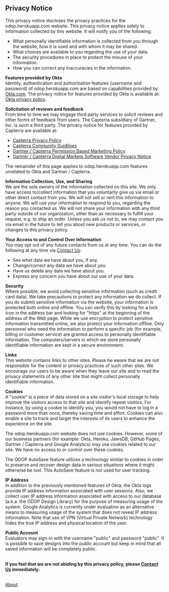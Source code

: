## Privacy Notice

This privacy notice discloses the privacy practices for the odop.herokuapp.com website. 
This privacy notice applies solely to information collected by this website. 
It will notify you of the following:   
* What personally identifiable information is collected from you through the website, how it is used and with whom it may be shared.
* What choices are available to you regarding the use of your data.
* The security procedures in place to protect the misuse of your information.
* How you can correct any inaccuracies in the information.   
   
**Features provided by Okta**   
Identity, authentication and authorization features (username and password) of odop.herokuapp.com are 
based on capabilities provided by [Okta.com](https://www.okta.com/).
The privacy notice for features provided by Okta is available at: [Okta privacy policy](https://www.okta.com/privacy-policy/).  

**Solicitation of reviews and feedback**   
From time to time we may engage third party services to solicit reviews and other forms of feedback from users.
The Capterra subsidiary of Gartner, Inc. is such a third party.
The privacy notice for features provided by Capterra are available at:  
 - [Capterra Privacy Policy](https://www.capterra.com/legal/privacy-policy)  
 - [Capterra Community Guidlines](https://www.capterra.com/reviews/guidelines)   
 - [Gartner / Capterra Permission Based Marketing Policy](https://digital-markets.gartner.com/Permission-Based-Marketing-Policy) 
 - [Gartner / Capterra Digital Markets Software Vendor Privacy Notice](https://www.gartner.com/en/digital-markets/privacy-policy). 

The remainder of this page applies to odop.herokuapp.com features unrelated to Okta and Gartner / Capterra.
   
**Information Collection, Use, and Sharing**   
We are the sole owners of the information collected on this site. 
We only have access to/collect information that you voluntarily give us via email or other direct contact from you. 
We will not sell or rent this information to anyone.
We will use your information to respond to you, regarding the reason you contacted us. 
We will not share your information with any third party outside of our organization, other than as necessary to fulfill your request, e.g. to ship an order.
Unless you ask us not to, we may contact you via email in the future to tell you about new products or services, or changes to this privacy policy.

**Your Access to and Control Over Information**   
You may opt out of any future contacts from us at any time. 
You can do the following at any time via [Contact Us](../ContactUs.html):
* See what data we have about you, if any.
* Change/correct any data we have about you.
* Have us delete any data we have about you.
* Express any concern you have about our use of your data.   

**Security**   
Where possible, we avoid collecting sensitive information (such as credit card data). 
We take precautions to protect any information we do collect. 
If you do submit sensitive information via the website, your information is protected both online and offline.
You can verify this by looking for a lock icon in the address bar and looking for "https" at the beginning of the address of the Web page.
While we use encryption to protect sensitive information transmitted online, we also protect your information offline. 
Only personnel who need the information to perform a specific job (for example, billing or customer service) are granted access to personally identifiable information. 
The computers/servers in which we store personally identifiable information are kept in a secure environment.

**Links**   
This website contains links to other sites. 
Please be aware that we are not responsible for the content or privacy practices of such other sites. 
We encourage our users to be aware when they leave our site and to read the privacy statements of any other site that might collect personally identifiable information.   

**Cookies**   
A "cookie" is a piece of data stored on a site visitor's local storage to help improve the visitors access to that site and identify repeat visitors. 
For instance, by using a cookie to identify you, you would not have to log in a password more than once, thereby saving time and effort. 
Cookies can also enable a site to track and target the interests of its users to enhance the experience on the site. 

The odop.herokuapp.com website does not use cookies. 
However, some of our business partners 
(for example: Okta, Heroku, JawsDB, GitHub Pages, Gartner / Capterra and Google Analytics) 
may use cookies related to our site.
We have no access to or control over these cookies.   

The ODOP AutoSave feature utilizes a technology similar to cookies in order to preserve and recover design data 
in various situations where it might otherwise be lost.
This AutoSave feature is not used for user tracking.

**IP Address**   
In addition to the previously mentioned features of Okta,
the Okta logs provide IP address information associated with user sessions.
Also, we collect user IP address information associated with access to our database (a.k.a. the ODOP Design Library) 
for the purpose of measuring usage of the system.
Google Analytics is currently under evaluation as an alternative means to measuring usage of the system
that does not reveal IP address information.
Note that use of VPN (Virtual Private Network) technology hides the true IP address and physical location of the user.

**Public Account**   
Evaluators may sign-in with the username "public" and password "public".
It is possible to save designs into the public account but keep in mind that all saved information will be completely public.   

   
&nbsp;   
**If you feel that we are not abiding by this privacy policy, please [Contact Us](../ContactUs.html) immediately.**
   
&nbsp;   
[About](../)   
